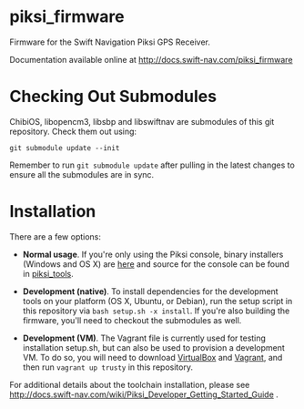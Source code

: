 piksi_firmware
==============

Firmware for the Swift Navigation Piksi GPS Receiver.

Documentation available online at http://docs.swift-nav.com/piksi_firmware

Checking Out Submodules
=========================

ChibiOS, libopencm3, libsbp and libswiftnav are submodules of this git repository.
Check them out using:

	git submodule update --init

Remember to run `git submodule update` after pulling in the latest changes to
ensure all the submodules are in sync.

Installation
============

There are a few options:

* **Normal usage**. If you're only using the Piksi console, binary
  installers (Windows and OS X) are
  [here](http://downloads.swiftnav.com/piksi_console/) and source
  for the console can be found in
  [piksi_tools](https://github.com/swift-nav/piksi_tools).

* **Development (native)**. To install dependencies for the
  development tools on your platform (OS X, Ubuntu, or Debian), run
  the setup script in this repository via `bash setup.sh -x
  install`. If you're also building the firmware, you'll need to
  checkout the submodules as well.

* **Development (VM)**. The Vagrant file is currently used for testing
  installation setup.sh, but can also be used to provision a
  development VM. To do so, you will need to download
  [VirtualBox](https://www.virtualbox.org/wiki/Downloads) and
  [Vagrant](http://www.vagrantup.com/downloads.html), and then run
  `vagrant up trusty` in this repository.

For additional details about the toolchain installation, please see
  http://docs.swift-nav.com/wiki/Piksi_Developer_Getting_Started_Guide .
